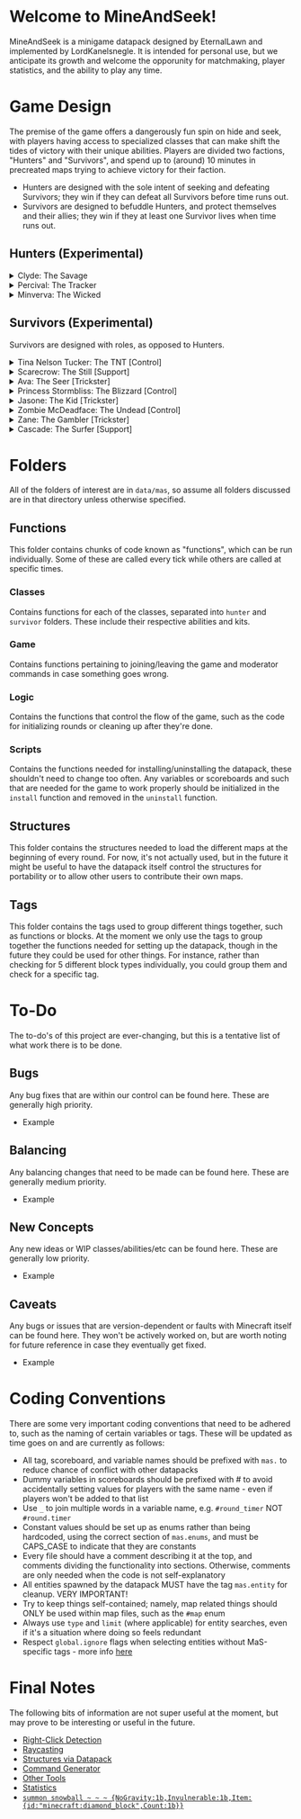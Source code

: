 
# Welcome to MineAndSeek!

MineAndSeek is a minigame datapack designed by EternalLawn and implemented by LordKanelsnegle. It is intended for personal use, but we anticipate its growth and welcome the opporunity for matchmaking, player statistics, and the ability to play any time.

# Game Design

The premise of the game offers a dangerously fun spin on hide and seek, with players having access to specialized classes that can make shift the tides of victory with their unique abilities. Players are divided two factions, "Hunters" and "Survivors", and spend up to (around) 10 minutes in precreated maps trying to achieve victory for their faction. 
- Hunters are designed with the sole intent of seeking and defeating Survivors; they win if they can defeat all Survivors before time runs out.
- Survivors are designed to befuddle Hunters, and protect themselves and their allies; they win if they at least one Survivor lives when time runs out.

## Hunters (Experimental)

<details>
  <summary>Clyde: The Savage</summary>
  
  > Once a hardworking family man, now a living corpse that thrives only under the false hope that his long dead family will be reunited with him should he deliver the Survivors; Living or Dead. Simple to play, hard to escape.
  
  > **Weapon - The Cleaver**
  <br>Medium Damage Axe.
  
  > **Passive - Bloodlust**
  <br>Can hear the heartbeat of nearby survivors and gains a 20% speed boost when close. *“Your heart’s final words are poetry.”*
  
  > **Active - Unrelenting**
  <br>Enter a state of rage which gives you 20% speed, apply bleeding damage, and you become temporarily immune to debuffs for 8s. (CD: 40s) *“Death couldn’t stop me. Did you think you could?”*
  
  > **Ultimate - Scream for Me*
  <br>Spread a nightmare-inducing Paranoia effect to all survivors no matter where they are, blinding them and befuddling their senses for 8 seconds. *“Rest in peace.”*
</details>

<details>
  <summary>Percival: The Tracker</summary>
  
  > He watched as all his animal friends morphed into horrific zombies, but cared for them all the same. Lived in peace with the zombies in a forest until the Survivors started hunting them. In the name of vengeance, he will take the role as hunter. Silent as a breeze, deadly as a storm. 
  
  > **Weapon - Silk Touch**
  <br>Medium Damage Bow + Low Damage Sword.
  
  > **Passive - I See You**
  <br>All arrows reveal hit targets and they cannot heal for 1 second. *“Death is merciful, but I am not.”*
  
  > **Active - Ensare**
  <br>Plant a trap on the spot and enter stealth for a brief period. Trap placement is permanent until detonated or the skill is used again, and stealth lasts 5 seconds. Traps root and reveal victims within range for 2 seconds. (CD: 30s). *“Don’t scream too much.”*
  
  > **Ultimate - You Can't Run**
  <br>Fire a global, wide, wall-piercing shot that deals tremendous damage to all unfortunate enough to be caught. *“You don’t deserve to live.”*
</details>

<details>
  <summary>Minverva: The Wicked</summary>
  
  > A proud fallen queen who was blood-bound to protect over 10,000 lives; and she ruined all of them. A master manipulator who can even get the dead to do her bidding, she thrives under the power her subjects provide. Even though once upon a time she let them down, she won’t let their corpses do the same. Tricky and oppressive when left unchecked.
  
  > **Weapon - Twisted Scepter**
  <br>Low Damage Wand
  
  > **Passive - Eerie Presence**
  <br>Summon a Zombie where you're standing every 40 seconds. You zombies are revealed to you and will attack Survivors. *“I wish I was you, so I could too serve a beautiful queen.”*
  
  > **Active - Tainted Legacy**
  <br>Throw an Ender Pearl to teleport to the location you’re looking. Spawn a zombie where you were standing originally. (CD: 20s). *“You should be honored.”*
  
  > **Ultimate - For the Queen!**
  <br> Spawn a bloodthirsty creeper directly behind every Survivor, these zombies have increased speed, and will explode dealing high damage. These creepers last 10 seconds. *“Devour them…”*
</details>


## Survivors (Experimental)
Survivors are designed with roles, as opposed to Hunters.

<details>
  <summary>Tina Nelson Tucker: The TNT [Control]</summary>
  
  > Science gives mankind the power to reach for the stars, but inevitably crash and burn; too bad Tina forgot the first part. The tools she made as a nuclear engineer for the government failed to stop Aurora, but what better way to make up for it than destroying everything the Corruption brought with it, especially the Hunters. Debuffs and cripples with various chemicals (she may have breathed a little of it in).
  
  > **Weapon - Sparky**
  <br>Flint and Steel
  
  > **Passive - Crackhead Energy**
  <br>Your alchemical genius (or craziness) allows you to craft another potion while crouching for 8 seconds. *“I dunno who Geneva is but she better get her convention up on outta here.”*
  
  > **Active - Bubbly Boys**
  <br>Throw a mysterious concoction that slows hunters by 50% and they deal 50% less damage for 5s; also deals damage to enemy deployables. Can hold up to 3. *“How z’at taste?”*
  
  > **Ultimate - The Big One**
  <br>aaaaaaaaaaaaa
 
</details>

<details>
  <summary>Scarecrow: The Still [Support]</summary>
  
  > A passionate and extremely talented farmer who gets into his work – REALLY into his work. The last in a long line of agricultural geniuses, he watched as the Terrorforming soiled the land and caused untamed beasts to desecrate his family’s hard work. He now takes it upon himself to patiently stand among the Survivors’ much-needed crops from sunrise to sunset and protects them with his life, while ending the life of any that test his patience. 
  
  > **Weapon - Wooden Arm**
  <br>Wooden Sword
  
  > **Passive - Undying Patience**
  <br>Grant self and nearby allies 20% damage reduction. If a hunter deals 5 hearts of your health worth of damage to you, they are stunned for 1s. *“The seed of vengeance has been planted, and I will watch it grow.”*
  
  > **Active - Wind Dance**
  <br>Heal yourself and nearby allies in a large range for 3 hearts. They gain 50% additional damage reduction. (CD: 40). *“I shall protect the harvest.”*
  
  > **Ultimate - Silent Bulwark**
  <br>Plant yourself on the spot and become invisible. All other Survivors become immune to damage and debuffs for 8 seconds. *“What senseless Violence.”*
 
</details>
<details>
  <summary>Ava: The Seer [Trickster]</summary>
  
  > Blinded and cast out as a child, she roamed the forest until she knew every tree by every dent in its bark. The animals and spirits became were merciful to her when her life wasn’t and became her family. Once she became 18 she decided she was strong enough to seek her brother who unbeknown to her had become a Hunter. Perhaps it’s a blessing that she cannot see how her world was corrupted.
  
  > **Agony:**
  <br>Bow
  
  > **Passive - Eye for an Eye**
  <br>Your weapon shots inflict Blindess on Hunters for 1 second. *“I may have lost my sight, but I still have vision.”*
  
  > **Active - Guide Me**
  <br>Spawn a sentry Hawk in your location. You can have up to 3 active and they will reveal hunters in a radius. If a hunter defeats one of these hawks, all Survivors are healed for 2 hearts. (CD: 30s). *“Please, be my eyes.”*
  
  > **Ultimate - The Overseer**
  <br>Spawn an Elder bear behind a random Hunter, it is revealed, has a lot of health, large, and Hunters cannot use their skills until it is killed or it disappears in 20 seconds. *“Guardian, protect us!”*
 
</details>
<details>
  <summary>Princess Stormbliss: The Blizzard [Control]</summary>
  
  > There was once a kingdom that was plagued with snow born from the frigid queen’s heart. She locked away her daughter, leaving her with nothing but the neverending snow on her balcony and her imagination. No princess is without power, and when the Terrorforming happened, she got the freedom she needed. She now seeks to chill the flames of destruction caused by not only the Corruption, but also her mother.
  
  > **Weapon - Snowballs**
  <br>Special Snowballs.
  
  > **Passive - Permafrost**
  <br>Your snowballs knock back and slow Hunters by 25% for 1 second. *“You’ve bathed the world in red, now I will bathe it in white.”*
  
  > **Active - Loyal Subjects**
  <br>Summon a loyal snowman who runs up to nearby Hunters and explodes, freezing them for 2 seconds. (CD: 40). *“Freeze them in time.”*
  
  > **Ultimate - White Blood**
  <br>Call upon your weather powers to summon a blizzard that follows Hunters, slowing them by 90% and obscuring their vision for 8 seconds. *“Your hearts are frozen.”*
 
</details>
<details>
  <summary>Jasone: The Kid [Trickster]</summary>
  
  > A kid from a poor family with nothing but clothes on his back and lightning running through his veins. He grew up with the wholesome aspiration of becoming an athlete and becoming famous enough to get his family out of the gutter. Now the corruption may have taken his family, but not his energy. They say lightning doesn’t strike in the same place twice, but that’s because they haven’t seen Jasone.
  
  > **Weapon - Ego**
  <br>Sword
  
  > **Passive - Adrenaline Rush**
  <br>If you receive damage your speed increases by 20% and you reveal the Hunters who attacked you for 2 seconds.
  
  > **Active - Spark Mark**
  <br>Plant a mark on the ground and gain 20% movement speed for 8 seconds. Reactivating the skill within this duration returns you to the Mark. (CD: 40s)
  
  > **Ultimate - Pandemonium**
  <br>Channel the vengeance of your ancestors to strike all Hunters on the map with searing Lightning, stunning them for 1 second, and increasing your speed by 100% for 8 seconds.
 
</details>
<details>
  <summary>Zombie McDeadface: The Undead [Control]</summary>
  
  > WIP
  
  > **Weapon - These Hands:**
  <br>Rotten Flesh
  
  > **Passive - Bloodlust**
  <br>Your ability does not have a cooldown, and Instead uses 4 hearts of health. If Hunters are successfully hit by your ability, you gain 2 hearts for every Hunter hit. 
  
  > **Active - Why is it Spicy?**
  <br>Fire a large wall-piercing beam of energy that inflicts Nausea and Slows all Hunters in its path for 5 seconds. This also damages deployables. *“Pardon me.”*
  
  > **Ultimate - Table Turner**
  <br>Turn all Hunters into Zombies for 5 seconds. *“Have a taste of your own medicine!”*
 
</details>

<details>
  <summary>Zane: The Gambler [Trickster]</summary>
  
  > WIP
  
  > **Weapon - Bang for your Buck:**
  <br>Gun (Crossbow)
  
  > **Passive - **
  <br>WIP
  
  > **Active - Test of Fate**
  <br>Heal for 1 heart, then flip a coin, if it’s heads reveal all hunters on the map for 4 seconds, if it’s tails you are revealed for 1 second. (CD: 30s)
  
  > **Ultimate - Stock Exchange**
  <br>All Hunters have their positions swapped, then you swap places with one of those Hunters and grant all Hunters nausea for 5 seconds. *“It’s your problem now.”*
 
</details>

<details>
  <summary>Cascade: The Surfer [Support]</summary>
  
  > WIP
  
  > **Weapon - Finny:**
  <br>Fish
  
  > **Passive - My Dude**
  <br>The spirit of your dolphin buddy watches over you and your nearby allies, regenerating 1 heart of health every 20 seconds.
  
  > **Active - Fintastic!**
  <br>Summon the spirit of Fin who hovers on the spot, granting nearby allies 20% movement speed and regenerates 1 every 10 seconds, this only applies to allies in range. (CD: 40s).
  
  > **Ultimate - Dolphin Rush**
  <br>Summon a spirit of Fin over the shoulders of you and your allies. He protects them by healing them for 1 heart every second, attacking nearby deployables and Hunters with water projectiles, and grants Haste for 8 seconds.
 
</details>


# Folders

All of the folders of interest are in `data/mas`, so assume all folders discussed are in that directory unless otherwise specified.

## Functions

This folder contains chunks of code known as "functions", which can be run individually. Some of these are called every tick while others are called at specific times.

### Classes
Contains functions for each of the classes, separated into `hunter` and `survivor` folders. These include their respective abilities and kits.

### Game
Contains functions pertaining to joining/leaving the game and moderator commands in case something goes wrong.

### Logic
Contains the functions that control the flow of the game, such as the code for initializing rounds or cleaning up after they're done.

### Scripts
Contains the functions needed for installing/uninstalling the datapack, these shouldn't need to change too often. Any variables or scoreboards and such that are needed for the game to work properly should be initialized in the `install` function and removed in the `uninstall` function.

## Structures

This folder contains the structures needed to load the different maps at the beginning of every round. For now, it's not actually used, but in the future it might be useful to have the datapack itself control the structures for portability or to allow other users to contribute their own maps.

## Tags

This folder contains the tags used to group different things together, such as functions or blocks. At the moment we only use the tags to group together the functions needed for setting up the datapack, though in the future they could be used for other things. For instance, rather than checking for 5 different block types individually, you could group them and check for a specific tag.


# To-Do

The to-do's of this project are ever-changing, but this is a tentative list of what work there is to be done.

## Bugs

Any bug fixes that are within our control can be found here. These are generally high priority.
- Example

## Balancing

Any balancing changes that need to be made can be found here. These are generally medium priority.
- Example

## New Concepts

Any new ideas or WIP classes/abilities/etc can be found here. These are generally low priority.
- Example

## Caveats
Any bugs or issues that are version-dependent or faults with Minecraft itself can be found here. They won't be actively worked on, but are worth noting for future reference in case they eventually get fixed.
- Example

# Coding Conventions

There are some very important coding conventions that need to be adhered to, such as the naming of certain variables or tags. These will be updated as time goes on and are currently as follows:
- All tag, scoreboard, and variable names should be prefixed with `mas.` to reduce chance of conflict with other datapacks
- Dummy variables in scoreboards should be prefixed with # to avoid accidentally setting values for players with the same name - even if players won't be added to that list
- Use `_` to join multiple words in a variable name, e.g. `#round_timer` NOT `#round.timer`
- Constant values should be set up as enums rather than being hardcoded, using the correct section of `mas.enums`, and must be CAPS_CASE to indicate that they are constants
- Every file should have a comment describing it at the top, and comments dividing the functionality into sections. Otherwise, comments are only needed when the code is not self-explanatory
- All entities spawned by the datapack MUST have the tag `mas.entity` for cleanup. VERY IMPORTANT!
- Try to keep things self-contained; namely, map related things should ONLY be used within map files, such as the `#map` enum
- Always use `type` and `limit` (where applicable) for entity searches, even if it's a situation where doing so feels redundant
- Respect `global.ignore` flags when selecting entities without MaS-specific tags - more info [here](https://mc-datapacks.github.io/en/conventions/global_ignoring_tag.html)

# Final Notes

The following bits of information are not super useful at the moment, but may prove to be interesting or useful in the future.
- [Right-Click Detection](https://www.youtube.com/watch?v=xcOw4conrVM)
- [Raycasting](https://www.youtube.com/watch?v=RTRYfrli8GU)
- [Structures via Datapack](https://www.youtube.com/watch?v=kzme5WV0plM)
- [Command Generator](https://mcstacker.net/)
- [Other Tools](https://misode.github.io/)
- [Statistics](https://minecraft.fandom.com/wiki/Statistics#List_of_custom_statistic_names)
- [`summon snowball ~ ~ ~ {NoGravity:1b,Invulnerable:1b,Item:{id:"minecraft:diamond_block",Count:1b}}`](https://gyazo.com/4f60726046654ec8e1d7780622466bdb)

